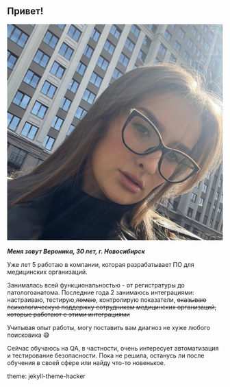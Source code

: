 ## Привет!

![foto](img/photo_2024-07-02_15-33-33.jpg)

***Меня зовут Вероника, 30 лет, г. Новосибирск***

Уже лет 5 работаю в компании, которая разрабатывает ПО для медицинских организаций.

Занималась всей функциональностью - от регистратуры до патологоанатома. Последние года 2 занимаюсь интеграциями: настраиваю, тестирую,~~ломаю~~, контролирую показатели, ~~оказываю психологическую поддержку сотрудникам медицинских организаций, которые работают с этими интеграциями~~

Учитывая опыт работы, могу поставить вам диагноз не хуже любого поисковика 😅

Сейчас обучаюсь на QA, в частности, очень интересует автоматизация и тестирование безопасности.
Пока не решила, останусь ли после обучения в своей сфере или найду что-то новенькое.

theme: jekyll-theme-hacker
